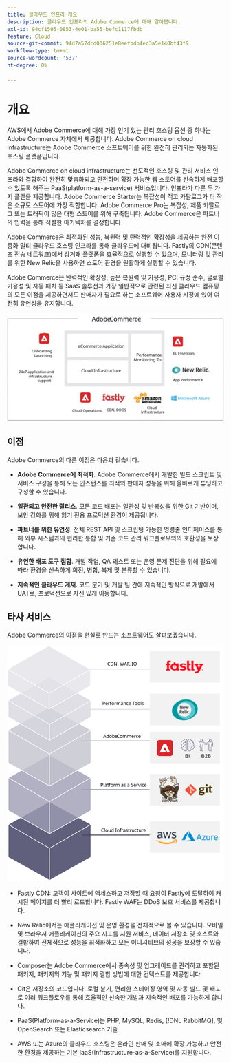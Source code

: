 ```yaml
---
title: 클라우드 인프라 개요
description: 클라우드 인프라의 Adobe Commerce에 대해 알아봅니다.
exl-id: 94cf1505-0853-4e01-ba55-befc1117fbdb
feature: Cloud
source-git-commit: 94d7a57dcd006251e8eefbdb4ec3a5e140bf43f9
workflow-type: tm+mt
source-wordcount: '537'
ht-degree: 0%

---
```


# 개요

AWS에서 Adobe Commerce에 대해 가장 인기 있는 관리 호스팅 옵션 중 하나는 Adobe Commerce 자체에서 제공합니다. Adobe Commerce on cloud infrastructure는 Adobe Commerce 소프트웨어를 위한 완전히 관리되는 자동화된 호스팅 플랫폼입니다.

Adobe Commerce on cloud infrastructure는 선도적인 호스팅 및 관리 서비스 인프라와 결합하여 완전히 맞춤화되고 안전하며 확장 가능한 웹 스토어를 신속하게 배포할 수 있도록 해주는 PaaS(platform-as-a-service) 서비스입니다. 인프라가 다른 두 가지 플랜을 제공합니다. Adobe Commerce Starter는 복잡성이 적고 카탈로그가 더 작은 소규모 스토어에 가장 적합합니다. Adobe Commerce Pro는 복잡성, 제품 카탈로그 또는 트래픽이 많은 대형 스토어를 위해 구축됩니다. Adobe Commerce은 파트너의 입력을 통해 적절한 아키텍처를 결정합니다.

Adobe Commerce은 최적화된 성능, 복원력 및 탄력적인 확장성을 제공하는 완전 이중화 멀티 클라우드 호스팅 인프라를 통해 클라우드에 대비됩니다. Fastly의 CDN(콘텐츠 전송 네트워크)에서 상거래 플랫폼을 효율적으로 실행할 수 있으며, 모니터링 및 관리를 위한 New Relic을 사용하면 스토어 환경을 원활하게 실행할 수 있습니다.

Adobe Commerce은 탄력적인 확장성, 높은 복원력 및 가용성, PCI 규정 준수, 글로벌 가용성 및 자동 패치 등 SaaS 솔루션과 가장 일반적으로 관련된 최신 클라우드 컴퓨팅의 모든 이점을 제공하면서도 판매자가 필요로 하는 소프트웨어 사용자 지정에 있어 여전히 유연성을 유지합니다.

![클라우드 인프라에서 Adobe Commerce의 아키텍처 요소를 보여주는 다이어그램](../../../assets/playbooks/adobe-commerce-cloud-infrastructure.svg)

## 이점

Adobe Commerce의 다른 이점은 다음과 같습니다.

- **Adobe Commerce에 최적화**. Adobe Commerce에서 개발한 빌드 스크립트 및 서비스 구성을 통해 모든 인스턴스를 최적의 판매자 성능을 위해 올바르게 튜닝하고 구성할 수 있습니다.

- **일관되고 안전한 릴리스**. 모든 코드 배포는 일관성 및 반복성을 위한 Git 기반이며, 보안 강화를 위해 읽기 전용 프로덕션 환경이 제공됩니다.

- **파트너를 위한 유연성**. 전체 REST API 및 스크립팅 가능한 명령줄 인터페이스를 통해 외부 시스템과의 편리한 통합 및 기존 코드 관리 워크플로우와의 호환성을 보장합니다.

- **유연한 배포 도구 집합**. 개발 작업, QA 테스트 또는 운영 문제 진단을 위해 필요에 따라 환경을 신속하게 회전, 병합, 복제 및 분류할 수 있습니다.

- **지속적인 클라우드 게재**. 코드 분기 및 개발 팀 간에 지속적인 방식으로 개발에서 UAT로, 프로덕션으로 자신 있게 이동합니다.

## 타사 서비스

Adobe Commerce의 이점을 현실로 만드는 소프트웨어도 살펴보겠습니다.

![클라우드 인프라 기술 스택에 대한 Adobe Commerce을 보여 주는 다이어그램](../../../assets/playbooks/cloud-tech-stack.svg)

- Fastly CDN: 고객이 사이트에 액세스하고 저장할 때 요청이 Fastly에 도달하여 캐시된 페이지를 더 빨리 로드합니다. Fastly WAF는 DDoS 보호 서비스를 제공합니다.

- New Relic에서는 애플리케이션 및 운영 환경을 전체적으로 볼 수 있습니다. 모바일 및 브라우저 애플리케이션의 주요 지표를 지원 서비스, 데이터 저장소 및 호스트와 결합하여 전체적으로 성능을 최적화하고 모든 이니셔티브의 성공을 보장할 수 있습니다.

- Composer는 Adobe Commerce에서 종속성 및 업그레이드를 관리하고 포함된 패키지, 패키지의 기능 및 패키지 결합 방법에 대한 컨텍스트를 제공합니다.

- Git은 저장소의 코드입니다. 로컬 분기, 편리한 스테이징 영역 및 자동 빌드 및 배포로 여러 워크플로우를 통해 효율적인 신속한 개발과 지속적인 배포를 가능하게 합니다.

- PaaS(Platform-as-a-Service)는 PHP, MySQL, Redis, [!DNL RabbitMQ], 및 OpenSearch 또는 Elasticsearch 기술

- AWS 또는 Azure의 클라우드 호스팅은 온라인 판매 및 소매에 확장 가능하고 안전한 환경을 제공하는 기본 IaaS(Infrastructure-as-a-Service)를 지원합니다.
